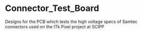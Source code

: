 # Connector_Test_Board
Designs for the PCB which tests the high voltage specs of Samtec connectors used on the ITk Pixel project at SCIPP
